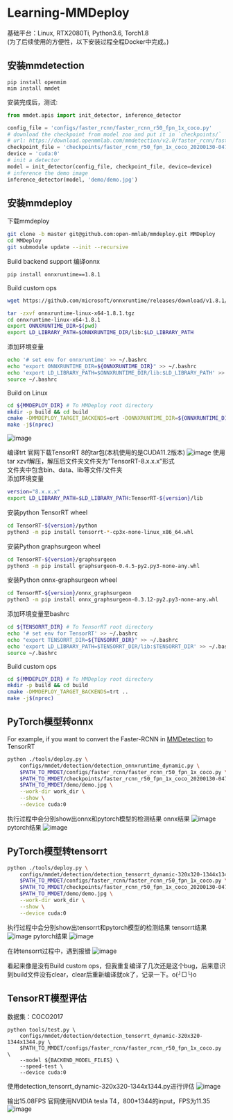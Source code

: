 # Learning-MMDeploy
基础平台：Linux, RTX2080Ti, Python3.6, Torch1.8  
(为了后续使用的方便性，以下安装过程全程Docker中完成。)  
## 安装mmdetection

```shell
pip install openmim
mim install mmdet
```
安装完成后，测试:  
```python
from mmdet.apis import init_detector, inference_detector

config_file = 'configs/faster_rcnn/faster_rcnn_r50_fpn_1x_coco.py'
# download the checkpoint from model zoo and put it in `checkpoints/`
# url: https://download.openmmlab.com/mmdetection/v2.0/faster_rcnn/faster_rcnn_r50_fpn_1x_coco/faster_rcnn_r50_fpn_1x_coco_20200130-047c8118.pth
checkpoint_file = 'checkpoints/faster_rcnn_r50_fpn_1x_coco_20200130-047c8118.pth'
device = 'cuda:0'
# init a detector
model = init_detector(config_file, checkpoint_file, device=device)
# inference the demo image
inference_detector(model, 'demo/demo.jpg')
```

## 安装mmdeploy

下载mmdeploy  
```bash
git clone -b master git@github.com:open-mmlab/mmdeploy.git MMDeploy
cd MMDeploy
git submodule update --init --recursive
```
Build backend support
编译onnx
```bash
pip install onnxruntime==1.8.1
```
Build custom ops
```bash
wget https://github.com/microsoft/onnxruntime/releases/download/v1.8.1/onnxruntime-linux-x64-1.8.1.tgz

tar -zxvf onnxruntime-linux-x64-1.8.1.tgz
cd onnxruntime-linux-x64-1.8.1
export ONNXRUNTIME_DIR=$(pwd)
export LD_LIBRARY_PATH=$ONNXRUNTIME_DIR/lib:$LD_LIBRARY_PATH
```
添加环境变量
```bash
echo '# set env for onnxruntime' >> ~/.bashrc
echo "export ONNXRUNTIME_DIR=${ONNXRUNTIME_DIR}" >> ~/.bashrc
echo 'export LD_LIBRARY_PATH=$ONNXRUNTIME_DIR/lib:$LD_LIBRARY_PATH' >> ~/.bashrc
source ~/.bashrc
```
Build on Linux

```bash
cd ${MMDEPLOY_DIR} # To MMDeploy root directory
mkdir -p build && cd build
cmake -DMMDEPLOY_TARGET_BACKENDS=ort -DONNXRUNTIME_DIR=${ONNXRUNTIME_DIR} ..
make -j$(nproc)
```
![image](./images/1.jpg)

编译trt
官网下载TensorRT 8的tar包(本机使用的是CUDA11.2版本)
![image](images/1.jpg)
使用tar xzvf解压，解压后文件夹文件夹为"TensorRT-8.x.x.x"形式    
文件夹中包含bin、data、lib等文件/文件夹  
添加环境变量
```bash
version="8.x.x.x"
export LD_LIBRARY_PATH=$LD_LIBRARY_PATH:TensorRT-${version}/lib
```
安装python TensorRT wheel
```bash
cd TensorRT-${version}/python
python3 -m pip install tensorrt-*-cp3x-none-linux_x86_64.whl
```
安装Python graphsurgeon wheel  
```bash
cd TensorRT-${version}/graphsurgeon
python3 -m pip install graphsurgeon-0.4.5-py2.py3-none-any.whl
```
安装Python onnx-graphsurgeon wheel
```bash
cd TensorRT-${version}/onnx_graphsurgeon
python3 -m pip install onnx_graphsurgeon-0.3.12-py2.py3-none-any.whl
```
添加环境变量至bashrc
```bash
cd ${TENSORRT_DIR} # To TensorRT root directory
echo '# set env for TensorRT' >> ~/.bashrc
echo "export TENSORRT_DIR=${TENSORRT_DIR}" >> ~/.bashrc
echo 'export LD_LIBRARY_PATH=$TENSORRT_DIR/lib:$TENSORRT_DIR' >> ~/.bashrc
source ~/.bashrc
```
Build custom ops
```bash
cd ${MMDEPLOY_DIR} # To MMDeploy root directory
mkdir -p build && cd build
cmake -DMMDEPLOY_TARGET_BACKENDS=trt ..
make -j$(nproc)
```

## PyTorch模型转onnx
For example, if you want to convert the Faster-RCNN in [MMDetection](https://github.com/open-mmlab/mmdetection) to TensorRT
```bash
python ./tools/deploy.py \
    configs/mmdet/detection/detection_onnxruntime_dynamic.py \
    $PATH_TO_MMDET/configs/faster_rcnn/faster_rcnn_r50_fpn_1x_coco.py \
    $PATH_TO_MMDET/checkpoints/faster_rcnn_r50_fpn_1x_coco_20200130-047c8118.pth \
    $PATH_TO_MMDET/demo/demo.jpg \
    --work-dir work_dir \
    --show \
    --device cuda:0
```
执行过程中会分别show出onnx和pytorch模型的检测结果
onnx结果
![image](https://github.com/Note-Liu/test/blob/2216a61861ba0596929254589acee158dd0231df/images/1.jpg)
pytorch结果
![image](./images/1.jpg)



## PyTorch模型转tensorrt
```bash
python ./tools/deploy.py \
    configs/mmdet/detection/detection_tensorrt_dynamic-320x320-1344x1344.py \
    $PATH_TO_MMDET/configs/faster_rcnn/faster_rcnn_r50_fpn_1x_coco.py \
    $PATH_TO_MMDET/checkpoints/faster_rcnn_r50_fpn_1x_coco_20200130-047c8118.pth \
    $PATH_TO_MMDET/demo/demo.jpg \
    --work-dir work_dir \
    --show \
    --device cuda:0
```
执行过程中会分别show出tensorrt和pytorch模型的检测结果
tensorrt结果
![image](./images/1.jpg) 
pytorch结果
![image](./images/1.jpg)

在转tensorrt过程中，遇到报错
![image](./images/1.jpg)

看起来像是没有Build custom ops，但我重复编译了几次还是这个bug，后来意识到build文件没有clear，clear后重新编译就ok了，记录一下。o(╯□╰)o



## TensorRT模型评估
数据集：COCO2017
```shell
python tools/test.py \
    configs/mmdet/detection/detection_tensorrt_dynamic-320x320-1344x1344.py \
    $PATH_TO_MMDET/configs/faster_rcnn/faster_rcnn_r50_fpn_1x_coco.py \
    --model ${BACKEND_MODEL_FILES} \
    --speed-test \
    --device cuda:0
```
使用detection_tensorrt_dynamic-320x320-1344x1344.py进行评估
![image](./images/1.jpg)

输出15.08FPS
官网使用NVIDIA tesla T4，800*1344的input，FPS为11.35
![image](./images/1.jpg)


